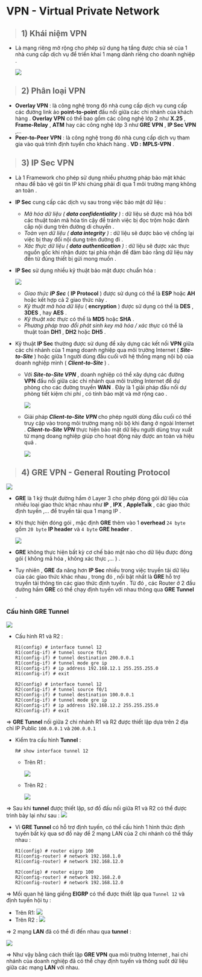 # VPN - Virtual Private Network
> ## **1) Khái niệm VPN**
- Là mạng riêng mở rộng cho phép sử dụng hạ tầng được chia sẻ của 1 nhà cung cấp dịch vụ để triển khai 1 mạng dành riêng cho doanh nghiệp .

    ![](/images/ccna/35_VPN/5.png)
> ## **2) Phân loại VPN**
- **Overlay VPN** : là công nghệ trong đó nhà cung cấp dịch vụ cung cấp các đường link ảo **point-to-point** đấu nối giữa các chi nhánh của khách hàng . **Overlay VPN** có thể bao gồm các công nghệ lớp 2 như **X.25** , **Frame-Relay** , **ATM** hay các công nghệ lớp 3 như **GRE VPN** , **IP Sec VPN** ,...
- **Peer-to-Peer VPN** : là công nghệ trong đó nhà cung cấp dịch vụ tham gia vào quá trình định tuyến cho khách hàng . **VD :** **MPLS-VPN** .
> ## **3) IP Sec VPN**
- Là 1 Framework cho phép sử dụng nhiều phương pháp bảo mật khác nhau để bảo vệ gói tin IP khi chúng phải đi qua 1 môi trường mạng không an toàn .
- **IP Sec** cung cấp các dịch vụ sau trong việc bảo mật dữ liệu :
    - *Mã hóa dữ liệu ( **data confidentiality** )* : dữ liệu sẽ được mã hóa bởi các thuật toán mã hóa tin cậy để tránh việc bị đọc trộm hoặc đánh cắp nội dung trên đường di chuyển .
    - *Toàn vẹn dữ liệu ( **data integrity** )* : dữ liệu sẽ được bảo vệ chống lại việc bị thay đổi nội dung trên đường đi .
    - *Xác thực dữ liệu ( **data authentication** )* : dữ liệu sẽ được xác thực nguồn gốc khi nhận được tại phía nhận để đảm bảo rằng dữ liệu này đến từ đúng thiết bị gửi mong muốn .
- **IP Sec** sử dụng nhiều kỹ thuật bảo mật được chuẩn hóa :

    ![](/images/ccna/35_VPN/10.jpg)
    - *Giao thức **IP Sec*** ( **IP Protocol** ) được sử dụng có thể là **ESP** hoặc **AH** hoặc kết hợp cả 2 giao thức này .
    - *Kỹ thuật mã hóa dữ liệu* ( **encryption** ) được sử dụng có thể là **DES** , **3DES** , hay **AES** .
    - *Kỹ thuật xác thực* có thể là **MD5** hoặc **SHA** .
    - *Phương pháp trao đổi phát sinh key mã hóa / xác thực* có thể là thuật toán **DH1** , **DH2** hoặc **DH5** .
- Kỹ thuật **IP Sec** thường được sử dụng để xây dựng các kết nối **VPN** giữa các chi nhánh của 1 mạng doanh nghiệp qua môi trường Internet ( ***Site-to-Site*** ) hoặc giữa 1 người dùng đầu cuối với hệ thống mạng nội bộ của doanh nghiệp mình ( ***Client-to-Site*** ) .
    - Với ***Site-to-Site VPN*** , doanh nghiệp có thể xây dựng các đường **VPN** đấu nối giữa các chi nhánh qua môi trường Internet để dự phòng cho các đường truyền **WAN** . Đây là 1 giải pháp đấu nối dự phòng tiết kiệm chi phí , có tính bảo mật và mở rộng cao .

        ![](/images/ccna/35_VPN/7.png)
    - Giải pháp ***Client-to-Site VPN*** cho phép người dùng đầu cuối có thể truy cập vào trong môi trường mạng nội bộ khi đang ở ngoài Internet . ***Client-to-Site VPN*** thực hiện bảo mật dữ liệu người dùng truy xuất từ mạng doang nghiệp giúp cho hoạt động này được an toàn và hiệu quả .

        ![](/images/ccna/35_VPN/6.png)
> ## **4) GRE VPN - General Routing Protocol**
![](/images/ccna/35_VPN/8.png)
- **GRE** là 1 kỹ thuật đường hầm ở Layer 3 cho phép đóng gói dữ liệu của nhiều loại giao thức khác nhau như **IP** , **IPX** , **AppleTalk** , các giao thức định tuyến ,... để truyền tải qua 1 mạng IP .
- Khi thực hiện đóng gói , mặc định **GRE** thêm vào 1 **overhead** `24 byte` gồm `20 byte` **IP header** và `4 byte` **GRE header** .

    ![](/images/ccna/35_VPN/9.png)
- **GRE** không thực hiện bất kỳ cơ chế bảo mật nào cho dữ liệu được đóng gói ( không mã hóa , không xác thực ,... ) .
- Tuy nhiên , **GRE** đa năng hơn **IP Sec** nhiều trong việc truyền tải dữ liệu của các giao thức khác nhau , trong đó , nổi bật nhất là **GRE** hỗ trợ truyền tải thông tin các giao thức định tuyến . Từ đó , các Router ở 2 đầu đường hầm **GRE** có thể chạy định tuyến với nhau thông qua **GRE Tunnel** .
### **Cấu hình GRE Tunnel**
![](/images/ccna/35_VPN/1.png)

- Cấu hình R1 và R2 :
    ```
    R1(config) # interface tunnel 12
	R1(config-if) # tunnel source f0/1
	R1(config-if) # tunnel destination 200.0.0.1
	R1(config-if) # tunnel mode gre ip
	R1(config-if) # ip address 192.168.12.1 255.255.255.0
	R1(config-if) # exit

	R2(config) # interface tunnel 12
	R2(config-if) # tunnel source f0/1
	R2(config-if) # tunnel destination 100.0.0.1
	R2(config-if) # tunnel mode gre ip
	R2(config-if) # ip address 192.168.12.2 255.255.255.0
	R2(config-if) # exit
    ```

=> **GRE Tunnel** nối giữa 2 chi nhánh R1 và R2 được thiết lập dựa trên 2 địa chỉ IP Public `100.0.0.1` và `200.0.0.1` 
- Kiểm tra cấu hình **Tunnel** :
    ```
    R# show interface tunnel 12
    ```
    - Trên R1 :

        ![](/images/ccna/35_VPN/2.png)

    - Trên R2 :

        ![](/images/ccna/35_VPN/3.png)

=> Sau khi **tunnel** được thiết lập, sơ đồ đấu nối giữa R1 và R2 có thể được trình bày lại như sau :
    ![](/images/ccna/35_VPN/4.png)

- Vì **GRE Tunnel** có hỗ trợ định tuyến, có thể cấu hình 1 hình thức định tuyến bất kỳ qua sơ đồ này để 2 mạng LAN của 2 chi nhánh có thể thấy nhau :
    ```
    R1(config) # router eigrp 100
	R1(config-router) # network 192.168.1.0
	R1(config-router) # network 192.168.12.0
	
	R2(config) # router eigrp 100
	R2(config-router) # network 192.168.2.0
	R2(config-router) # network 192.168.12.0
    ```
=> Mối quan hệ láng giềng **EIGRP** có thể được thiết lập qua `Tunnel 12` và định tuyến hội tụ :

- Trên R1: 
        ![](/images/ccna/35_VPN/11.png)
- Trên R2 :
        ![](/images/ccna/35_VPN/12.png)

=> 2 mạng **LAN** đã có thể đi đến nhau qua **tunnel** :

![](/images/ccna/35_VPN/13.png)

=> Như vậy bằng cách thiết lập **GRE VPN** qua môi trường Internet , hai chi nhánh của doanh nghiệp đã có thể chạy định tuyến và thông suốt dữ liệu giữa các mạng **LAN** với nhau.